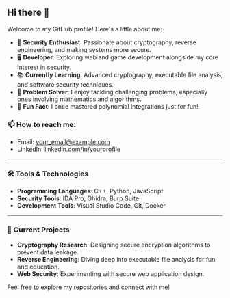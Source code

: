 ## Hi there 👋

Welcome to my GitHub profile! Here's a little about me:

- 🔐 **Security Enthusiast**: Passionate about cryptography, reverse engineering, and making systems more secure.
- 🖥️ **Developer**: Exploring web and game development alongside my core interest in security.
- 📚 **Currently Learning**: Advanced cryptography, executable file analysis, and software security techniques.
- 🧩 **Problem Solver**: I enjoy tackling challenging problems, especially ones involving mathematics and algorithms.
- 🌟 **Fun Fact**: I once mastered polynomial integrations just for fun!

### 📫 How to reach me:
- Email: [your_email@example.com](mailto:your_email@example.com)
- LinkedIn: [linkedin.com/in/yourprofile](https://linkedin.com/in/yourprofile)

---

### 🛠️ Tools & Technologies
- **Programming Languages**: C++, Python, JavaScript
- **Security Tools**: IDA Pro, Ghidra, Burp Suite
- **Development Tools**: Visual Studio Code, Git, Docker

---

### 🌱 Current Projects
- **Cryptography Research**: Designing secure encryption algorithms to prevent data leakage.
- **Reverse Engineering**: Diving deep into executable file analysis for fun and education.
- **Web Security**: Experimenting with secure web application design.

Feel free to explore my repositories and connect with me!
